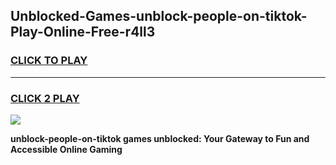 
## Unblocked-Games-unblock-people-on-tiktok-Play-Online-Free-r4ll3
<h3>
<a href="https://premium76.site?title=unblock-people-on-tiktok&ref=26A">CLICK TO PLAY</a></h3>
<hr>

<h3>
<a href="https://premium76.site?title=unblock-people-on-tiktok&ref=26A">CLICK 2 PLAY</a>
  
</h3>

<a href="https://premium76.site?title=unblock-people-on-tiktok&ref=26A"><img src="https://clearcache.store/games.png"></a>


**unblock-people-on-tiktok games unblocked: Your Gateway to Fun and Accessible Online Gaming**
